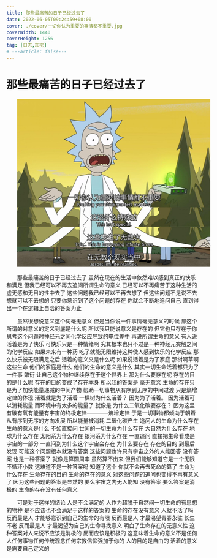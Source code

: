 ```yaml
---
title: 那些最痛苦的日子已经过去了
date: 2022-06-05T09:24:59+08:00
cover: ./cover/一切你认为重要的事情都不重要.jpg
coverWidth: 1440
coverHeight: 1256
tag: [日志,加密]
# ---article: false---
---
```


# 那些最痛苦的日子已经过去了

![](./cover/一切你认为重要的事情都不重要.jpg)

<style>
p{
    text-indent:2em;
}
</style>

<p>
那些最痛苦的日子已经过去了 虽然在现在的生活中依然难以感到真正的快乐和满足 但我已经可以不再去追问所谓生命的意义 已经可以不再痛苦于这种生活的虚无感和无目的性中去了 这些问题我已经可以不再去想了 但这些问题不是说不去想就可以不去想的 只要你意识到了这个问题的存在 你就会不断地追问自己 直到得出一个在逻辑上自洽的答案为止
</p>

<p>
虽然很想说意义这个词毫无意义 但是当你说一件事情毫无意义的时候 那这个所谓的对意义的定义到底是什么呢 所以我只能说意义是存在的 但它也只存在于你思考这个问题时神经元之间化学反应导致的电位差中 再说所谓生命的意义 有人说活着是为了快乐 可快乐只是一种情绪啊 究其根本也只不过是一种神经元突触之间的化学反应 如果未来有一种药 吃了就能无限维持这种使人感到快乐的化学反应 那么快乐被无限满足之后 活着的意义又是什么呢 如果说活着是为了家庭 那树啊草啊这些生命 他们的家庭是什么 他们的生命的意义是什么 其实一切生命活着都只为了一件事 繁衍 让自己这个物种继续存在于这个世界上 那为什么要存在呢 存在的目的是什么呢 存在的目的变成了存在本身  所以我的答案是 毫无意义  生命的存在只是为了加快能量递减的中间产物 帮助一切事物从有序到无序的中间过渡 只是熵增定律的体现 活着就是为了活着 一棵树为什么活着？ 因为为了活着。 因为活着可以消耗能量 而环境中有太多的能量了 就像是 为什么二氧化碳要存在？ 因为这里有碳有氧有能量有宇宙的终极定律————熵增定律 于是一切事物都倾向于朝着从有序到无序的方向发展 所以能量被消耗 二氧化碳产生 追问人的生命为什么存在 生命的意义是什么 不如直接问 世间的一切生命为什么存在 大自然为什么存在 地球为什么存在 太阳系为什么存在 银河系为什么存在 一直追问 直接把生命看成是宇宙的一部分 一直问到为什么这个宇宙会存在 为什么要存在 存在的目的 到最后发现 可能这个问题根本就没有答案 这些问题也许只有宇宙之外的人能回答 没有答案 也是一种答案了 就像是算圆周率 虽然算不出来 但我们能够知道它是一个无限不循环小数 这难道不是一种答案吗 知道了这个 你就不会再去死命的算了 生命为什么存在 生命存在的目的 生命的存在的意义 对这些问题的追问也变得不再有意义了 因为这些问题的答案是显然的 要么宇宙之内无人能知 没有答案 要么答案是消极的 生命的存在没有任何意义
</p>

<p>
可是对于这样的结论 人是不会满足的 人作为超脱于自然间一切生命的有思想的物种 是不应该也不会满足于这样的答案的 生命的存在没有意义 人就不活了吗 反而最是人 才能够意识到自己的生命的有限 反而最是人 才最渴望青春永驻 长生不老 反而最是人 才最渴望为自己的生命寻找意义 明白了生命存在的无意义性 这种答案对人来说不应该是消极的 反而应该是积极的 这意味着生命的意义不是任何人任何事物任何传统观念任何宗教信仰强加于你的 人的目的是自由的 活着的意义是需要自己定义的
</p>
